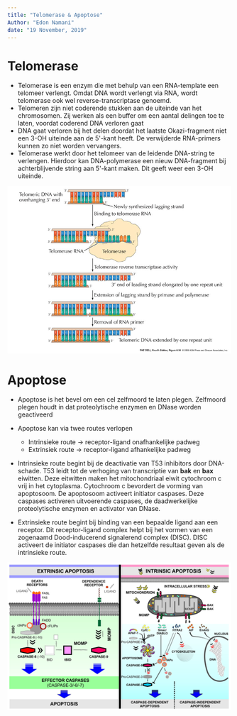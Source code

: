 ```yaml
---
title: "Telomerase & Apoptose"
Author: "Edon Namani"
date: "19 November, 2019"
---
```


# Telomerase

- Telomerase is een enzym die met behulp van een RNA-template een telomeer verlengt. Omdat DNA wordt verlengt via RNA, wordt telomerase ook wel reverse-transcriptase genoemd.
- Telomeren zijn niet coderende stukken aan de uiteinde van het chromosomen. Zij werken als een buffer om een aantal delingen toe te laten, voordat coderend DNA verloren gaat
- DNA gaat verloren bij het delen doordat het laatste Okazi-fragment niet een 3-OH uiteinde aan de 5'-kant heeft. De verwijderde RNA-primers kunnen zo niet worden vervangers.
- Telomerase werkt door het telomeer van de leidende DNA-string te verlengen. Hierdoor kan DNA-polymerase een nieuw DNA-fragment bij achterblijvende string aan 5'-kant maken. Dit geeft weer een 3-OH uiteinde.

![Telomerase & telomeer](telomerase.jpg)

# Apoptose

- Apoptose is het bevel om een cel zelfmoord te laten plegen. Zelfmoord plegen houdt in dat proteolytische enzymen en DNase worden geactiveerd
- Apoptose kan via twee routes verlopen
	* Intrinsieke route → receptor-ligand onafhankelijke padweg
	* Extrinsiek route → receptor-ligand afhankelijke padweg

- Intrinsieke route begint bij de deactivatie van T53 inhibitors door DNA-schade. T53 leidt tot de verhoging van transcriptie van __bak__ en __bax__ eiwitten. Deze eitwitten maken het mitochondriaal eiwit cytochroom c vrij in het cytoplasma. Cytochroom c bevordert de vorming van apoptosoom. De apoptosoom activeert initiator caspases. Deze caspases activeren uitvoerende caspases, de daadwerkelijke proteolytische enzymen en activator van DNase. 
- Extrinsieke route begint bij binding van een bepaalde ligand aan een receptor. Dit receptor-ligand complex helpt bij het vormen van een zogenaamd Dood-inducerend signalerend complex (DISC). DISC activeert de initiator caspases die dan hetzelfde resultaat geven als de intrinsieke route.

![Apoptose; intrinsieke en extrinsieke route](apoptose.jpg)
